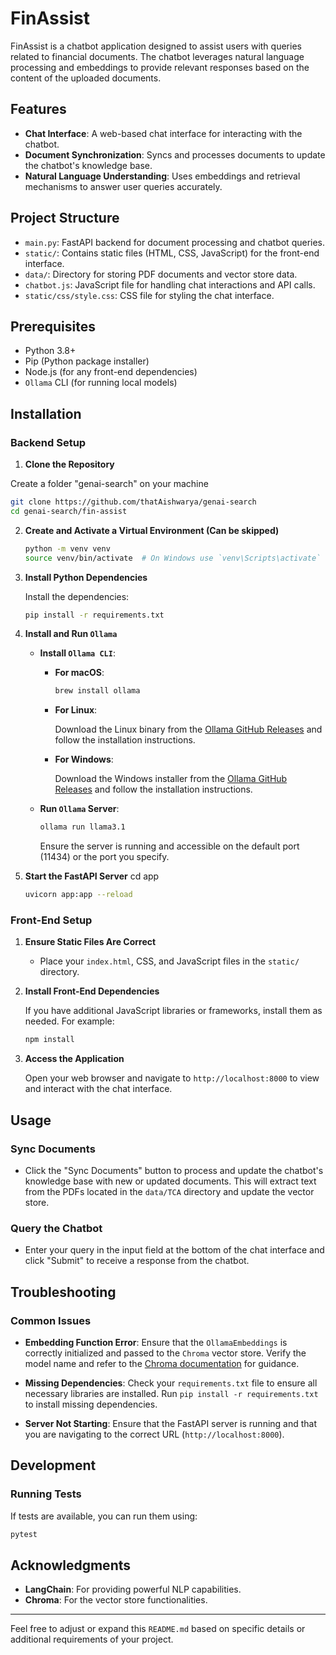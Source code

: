 
# FinAssist

FinAssist is a chatbot application designed to assist users with queries related to financial documents. The chatbot leverages natural language processing and embeddings to provide relevant responses based on the content of the uploaded documents.

## Features

- **Chat Interface**: A web-based chat interface for interacting with the chatbot.
- **Document Synchronization**: Syncs and processes documents to update the chatbot's knowledge base.
- **Natural Language Understanding**: Uses embeddings and retrieval mechanisms to answer user queries accurately.

## Project Structure

- `main.py`: FastAPI backend for document processing and chatbot queries.
- `static/`: Contains static files (HTML, CSS, JavaScript) for the front-end interface.
- `data/`: Directory for storing PDF documents and vector store data.
- `chatbot.js`: JavaScript file for handling chat interactions and API calls.
- `static/css/style.css`: CSS file for styling the chat interface.

## Prerequisites

- Python 3.8+
- Pip (Python package installer)
- Node.js (for any front-end dependencies)
- `Ollama` CLI (for running local models)

## Installation

### Backend Setup

1. **Clone the Repository**

Create a folder "genai-search" on your machine
   ```bash
   git clone https://github.com/thatAishwarya/genai-search
   cd genai-search/fin-assist
   ```

2. **Create and Activate a Virtual Environment (Can be skipped)** 

   ```bash
   python -m venv venv
   source venv/bin/activate  # On Windows use `venv\Scripts\activate`
   ```

3. **Install Python Dependencies**

   Install the dependencies:

   ```bash
   pip install -r requirements.txt
   ```

4. **Install and Run `Ollama`**

   - **Install `Ollama CLI`**:

     - **For macOS**:

       ```bash
       brew install ollama
       ```

     - **For Linux**:

       Download the Linux binary from the [Ollama GitHub Releases](https://github.com/ollama/ollama/releases) and follow the installation instructions.

     - **For Windows**:

       Download the Windows installer from the [Ollama GitHub Releases](https://github.com/ollama/ollama/releases) and follow the installation instructions.

   - **Run `Ollama` Server**:

     ```bash
     ollama run llama3.1
     ```

     Ensure the server is running and accessible on the default port (11434) or the port you specify.

5. **Start the FastAPI Server**
   cd app
   ```bash
   uvicorn app:app --reload
   ```

### Front-End Setup

1. **Ensure Static Files Are Correct**

   - Place your `index.html`, CSS, and JavaScript files in the `static/` directory.

2. **Install Front-End Dependencies**

   If you have additional JavaScript libraries or frameworks, install them as needed. For example:

   ```bash
   npm install
   ```

3. **Access the Application**

   Open your web browser and navigate to `http://localhost:8000` to view and interact with the chat interface.

## Usage

### Sync Documents

- Click the "Sync Documents" button to process and update the chatbot's knowledge base with new or updated documents. This will extract text from the PDFs located in the `data/TCA` directory and update the vector store.

### Query the Chatbot

- Enter your query in the input field at the bottom of the chat interface and click "Submit" to receive a response from the chatbot.

## Troubleshooting

### Common Issues

- **Embedding Function Error**: Ensure that the `OllamaEmbeddings` is correctly initialized and passed to the `Chroma` vector store. Verify the model name and refer to the [Chroma documentation](https://docs.trychroma.com/guides/embeddings) for guidance.

- **Missing Dependencies**: Check your `requirements.txt` file to ensure all necessary libraries are installed. Run `pip install -r requirements.txt` to install missing dependencies.

- **Server Not Starting**: Ensure that the FastAPI server is running and that you are navigating to the correct URL (`http://localhost:8000`).

## Development

### Running Tests

If tests are available, you can run them using:

```bash
pytest
```


## Acknowledgments

- **LangChain**: For providing powerful NLP capabilities.
- **Chroma**: For the vector store functionalities.

---

Feel free to adjust or expand this `README.md` based on specific details or additional requirements of your project.